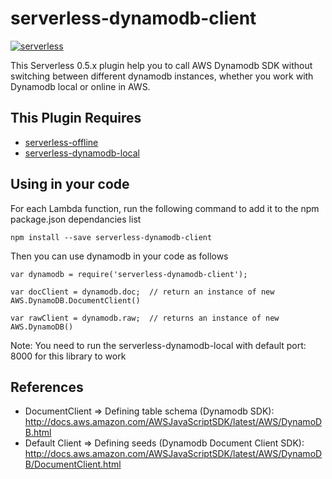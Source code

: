 serverless-dynamodb-client
=================================

[![serverless](http://public.serverless.com/badges/v3.svg)](http://www.serverless.com)

This Serverless 0.5.x plugin help you to call AWS Dynamodb SDK without switching between different dynamodb instances, whether you work with Dynamodb local or online in AWS.

## This Plugin Requires
*  [serverless-offline](https://github.com/dherault/serverless-offline)
*  [serverless-dynamodb-local](https://github.com/99xt/serverless-dynamodb-local)


## Using in your code

For each Lambda function, run the following command to add it to the npm package.json dependancies list

`npm install --save serverless-dynamodb-client`

Then you can use dynamodb in your code as follows

```
var dynamodb = require('serverless-dynamodb-client');

var docClient = dynamodb.doc;  // return an instance of new AWS.DynamoDB.DocumentClient()

var rawClient = dynamodb.raw;  // returns an instance of new AWS.DynamoDB()
```

Note: You need to run the serverless-dynamodb-local with default port: 8000 for this library to work

## References

* DocumentClient => Defining table schema (Dynamodb SDK): http://docs.aws.amazon.com/AWSJavaScriptSDK/latest/AWS/DynamoDB.html
* Default Client => Defining seeds (Dynamodb Document Client SDK): http://docs.aws.amazon.com/AWSJavaScriptSDK/latest/AWS/DynamoDB/DocumentClient.html
